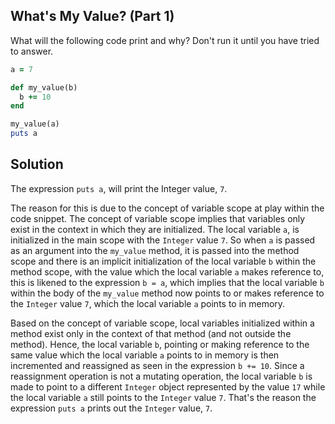 ## What's My Value? (Part 1)
What will the following code print and why? Don't run it until you have tried to answer.
```ruby
a = 7

def my_value(b)
  b += 10
end

my_value(a)
puts a
```
## Solution
The expression `puts a`, will print the Integer value, `7`.

The reason for this is due to the concept of variable scope at play within the code snippet. The concept of variable scope implies that variables only exist in the context in which they are initialized. The local variable `a`, is initialized in the main scope with the `Integer` value `7`. So when `a` is passed as an argument into the `my_value` method, it is passed into the method scope and there is an implicit initialization of the local variable `b` within the method scope, with the value which the local variable `a` makes reference to, this is likened to the expression `b = a`, which implies that the local variable `b` within the body of the `my_value` method now points to or makes reference to the `Integer` value `7`, which the local variable `a` points to in memory.

Based on the concept of variable scope, local variables initialized within a method exist only in the context of that method (and not outside the method). Hence, the local variable `b`, pointing or making reference to the same value which the local variable `a` points to in memory is then incremented and reassigned as seen in the expression `b += 10`. Since a reassignment operation is not a mutating operation, the local variable `b` is made to point to a different `Integer` object represented by the value `17` while the local variable `a` still points to the `Integer` value `7`. That's the reason the expression `puts a` prints out the `Integer` value, `7`.